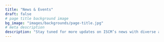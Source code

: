 ```yaml
---
title: "News & Events"
draft: false
# page title background image
bg_image: "images/backgrounds/page-title.jpg"
# meta description
description: "Stay tuned for more updates on ISCM’s news with diverse activities ranging from webinars, workshops to conferences and training programs that we collaborate with our partners from various sectors all over the world to organize."
---
```


